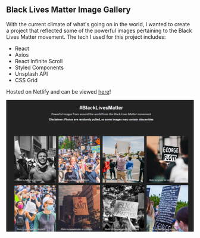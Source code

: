 ## Black Lives Matter Image Gallery

With the current climate of what's going on in the world, I wanted to create a project that reflected some of the powerful images pertaining to the Black Lives Matter movement. The tech I used for this project includes:
* React
* Axios
* React Infinite Scroll
* Styled Components
* Unsplash API
* CSS Grid

Hosted on Netlify and can be viewed <a href="https://5edfb99179892505b6288f93--blm-photo-gallery.netlify.app/">here</a>!

![](img/blm-capture.PNG)
